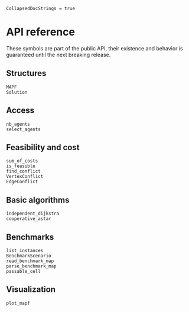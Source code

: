 ```@meta
CollapsedDocStrings = true
```

# API reference

These symbols are part of the public API, their existence and behavior is guaranteed until the next breaking release.

## Structures

```@docs
MAPF
Solution
```

## Access

```@docs
nb_agents
select_agents
```

## Feasibility and cost

```@docs
sum_of_costs
is_feasible
find_conflict
VertexConflict
EdgeConflict
```

## Basic algorithms

```@docs
independent_dijkstra
cooperative_astar
```

## Benchmarks

```@docs
list_instances
BenchmarkScenario
read_benchmark_map
parse_benchmark_map
passable_cell
```

## Visualization

```@docs
plot_mapf
```
